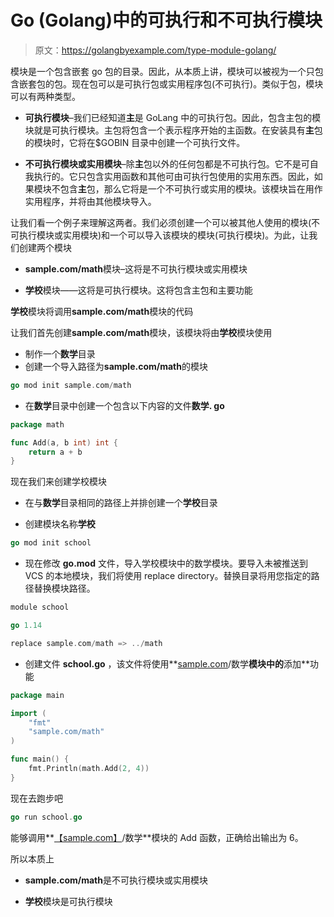 # Go (Golang)中的可执行和不可执行模块

> 原文：<https://golangbyexample.com/type-module-golang/>

模块是一个包含嵌套 go 包的目录。因此，从本质上讲，模块可以被视为一个只包含嵌套包的包。现在包可以是可执行包或实用程序包(不可执行)。类似于包，模块可以有两种类型。

*   **可执行模块**–我们已经知道**主**是 GoLang 中的可执行包。因此，包含主包的模块就是可执行模块。主包将包含一个表示程序开始的主函数。在安装具有**主**包的模块时，它将在$GOBIN 目录中创建一个可执行文件。

*   **不可执行模块或实用模块**–除**主**包以外的任何包都是不可执行包。它不是可自我执行的。它只包含实用函数和其他可由可执行包使用的实用东西。因此，如果模块不包含**主**包，那么它将是一个不可执行或实用的模块。该模块旨在用作实用程序，并将由其他模块导入。

让我们看一个例子来理解这两者。我们必须创建一个可以被其他人使用的模块(不可执行模块或实用模块)和一个可以导入该模块的模块(可执行模块)。为此，让我们创建两个模块

*   **sample.com/math**模块–这将是不可执行模块或实用模块

*   **学校**模块——这将是可执行模块。这将包含主包和主要功能

**学校**模块将调用**sample.com/math**模块的代码

让我们首先创建**sample.com/math**模块，该模块将由**学校**模块使用

*   制作一个**数学**目录
*   创建一个导入路径为**sample.com/math**的模块

```go
go mod init sample.com/math
```

*   在**数学**目录中创建一个包含以下内容的文件**数学. go**

```go
package math

func Add(a, b int) int {
	return a + b
}
```

现在我们来创建学校模块

*   在与**数学**目录相同的路径上并排创建一个**学校**目录

*   创建模块名称**学校**

```go
go mod init school
```

*   现在修改 **go.mod** 文件，导入学校模块中的数学模块。要导入未被推送到 VCS 的本地模块，我们将使用 replace directory。替换目录将用您指定的路径替换模块路径。

```go
module school

go 1.14

replace sample.com/math => ../math
```

*   创建文件 **school.go** ，该文件将使用**[sample.com](http://sample.com)/数学**模块中的**添加**功能

```go
package main

import (
	"fmt"
	"sample.com/math"
)

func main() {
	fmt.Println(math.Add(2, 4))
}
```

现在去跑步吧

```go
go run school.go
```

能够调用**[【sample.com】](http://sample.com)/数学**模块的 Add 函数，正确给出输出为 6。

所以本质上

*   **sample.com/math**是不可执行模块或实用模块

*   **学校**模块是可执行模块